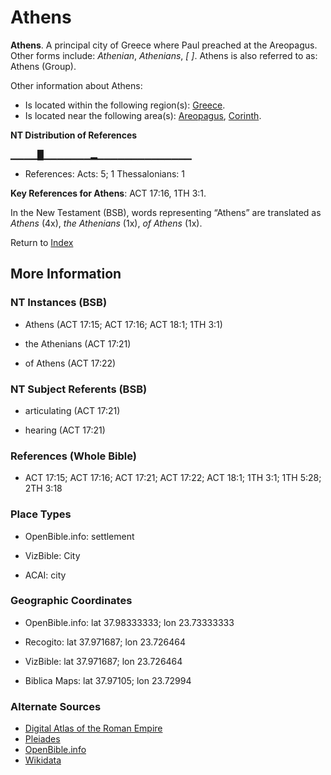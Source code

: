 # Athens
**Athens**. 
A principal city of Greece where Paul preached at the Areopagus. 
Other forms include: 
*Athenian*, *Athenians*, *[ ]*. 
Athens is also referred to as: 
Athens (Group). 




Other information about Athens:


* Is located within the following region(s): 
[Greece](Greece.md). 
* Is located near the following area(s): 
[Areopagus](Areopagus.md), [Corinth](Corinth.md). 


**NT Distribution of References**

▁▁▁▁█▁▁▁▁▁▁▁▂▁▁▁▁▁▁▁▁▁▁▁▁▁▁
* References: Acts: 5; 1 Thessalonians: 1



**Key References for Athens**: 
ACT 17:16, 1TH 3:1. 




In the New Testament (BSB), words representing “Athens” are translated as 
*Athens* (4x), *the Athenians* (1x), *of Athens* (1x). 


Return to [Index](00-Index.md)

## More Information

### NT Instances (BSB)

* Athens (ACT 17:15; ACT 17:16; ACT 18:1; 1TH 3:1)

* the Athenians (ACT 17:21)

* of Athens (ACT 17:22)



### NT Subject Referents (BSB)

* articulating (ACT 17:21)

* hearing (ACT 17:21)



### References (Whole Bible)

* ACT 17:15; ACT 17:16; ACT 17:21; ACT 17:22; ACT 18:1; 1TH 3:1; 1TH 5:28; 2TH 3:18


### Place Types

* OpenBible.info: settlement

* VizBible: City

* ACAI: city



### Geographic Coordinates

* OpenBible.info: lat 37.98333333; lon 23.73333333

* Recogito: lat 37.971687; lon 23.726464

* VizBible: lat 37.971687; lon 23.726464

* Biblica Maps: lat 37.97105; lon 23.72994



### Alternate Sources

* [Digital Atlas of the Roman Empire](https://imperium.ahlfeldt.se/places/10975)
* [Pleiades](https://pleiades.stoa.org/places/579885)
* [OpenBible.info](https://www.openbible.info/geo/ancient/a1fe6e7)
* [Wikidata](http://www.wikidata.org/entity/Q1524)



